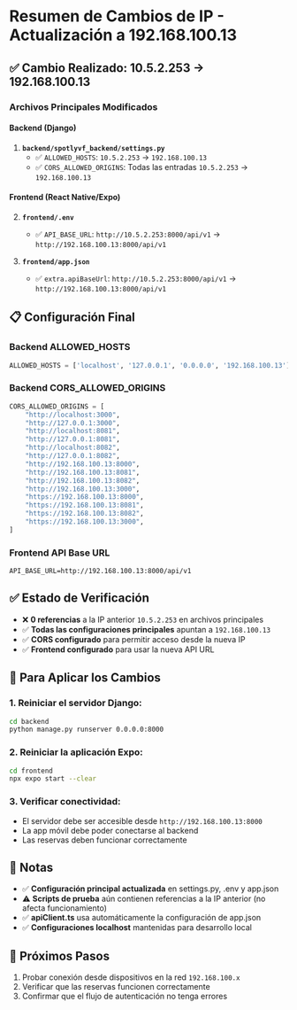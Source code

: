 # Resumen de Cambios de IP - Actualización a 192.168.100.13

## ✅ Cambio Realizado: 10.5.2.253 → 192.168.100.13

### Archivos Principales Modificados

#### Backend (Django)
1. **`backend/spotlyvf_backend/settings.py`**
   - ✅ `ALLOWED_HOSTS`: `10.5.2.253` → `192.168.100.13`
   - ✅ `CORS_ALLOWED_ORIGINS`: Todas las entradas `10.5.2.253` → `192.168.100.13`

#### Frontend (React Native/Expo)
2. **`frontend/.env`**
   - ✅ `API_BASE_URL`: `http://10.5.2.253:8000/api/v1` → `http://192.168.100.13:8000/api/v1`

3. **`frontend/app.json`**
   - ✅ `extra.apiBaseUrl`: `http://10.5.2.253:8000/api/v1` → `http://192.168.100.13:8000/api/v1`

## 📋 Configuración Final

### Backend ALLOWED_HOSTS
```python
ALLOWED_HOSTS = ['localhost', '127.0.0.1', '0.0.0.0', '192.168.100.13']
```

### Backend CORS_ALLOWED_ORIGINS
```python
CORS_ALLOWED_ORIGINS = [
    "http://localhost:3000",
    "http://127.0.0.1:3000",
    "http://localhost:8081",
    "http://127.0.0.1:8081",
    "http://localhost:8082",
    "http://127.0.0.1:8082",
    "http://192.168.100.13:8000",
    "http://192.168.100.13:8081",
    "http://192.168.100.13:8082",
    "http://192.168.100.13:3000",
    "https://192.168.100.13:8000",
    "https://192.168.100.13:8081",
    "https://192.168.100.13:8082",
    "https://192.168.100.13:3000",
]
```

### Frontend API Base URL
```
API_BASE_URL=http://192.168.100.13:8000/api/v1
```

## ✅ Estado de Verificación
- ❌ **0 referencias** a la IP anterior `10.5.2.253` en archivos principales
- ✅ **Todas las configuraciones principales** apuntan a `192.168.100.13`
- ✅ **CORS configurado** para permitir acceso desde la nueva IP
- ✅ **Frontend configurado** para usar la nueva API URL

## 🚀 Para Aplicar los Cambios

### 1. Reiniciar el servidor Django:
```bash
cd backend
python manage.py runserver 0.0.0.0:8000
```

### 2. Reiniciar la aplicación Expo:
```bash
cd frontend
npx expo start --clear
```

### 3. Verificar conectividad:
- El servidor debe ser accesible desde `http://192.168.100.13:8000`
- La app móvil debe poder conectarse al backend
- Las reservas deben funcionar correctamente

## 📝 Notas
- ✅ **Configuración principal actualizada** en settings.py, .env y app.json
- ⚠️ **Scripts de prueba** aún contienen referencias a la IP anterior (no afecta funcionamiento)
- ✅ **apiClient.ts** usa automáticamente la configuración de app.json
- ✅ **Configuraciones localhost** mantenidas para desarrollo local

## 🎯 Próximos Pasos
1. Probar conexión desde dispositivos en la red `192.168.100.x`
2. Verificar que las reservas funcionen correctamente
3. Confirmar que el flujo de autenticación no tenga errores
